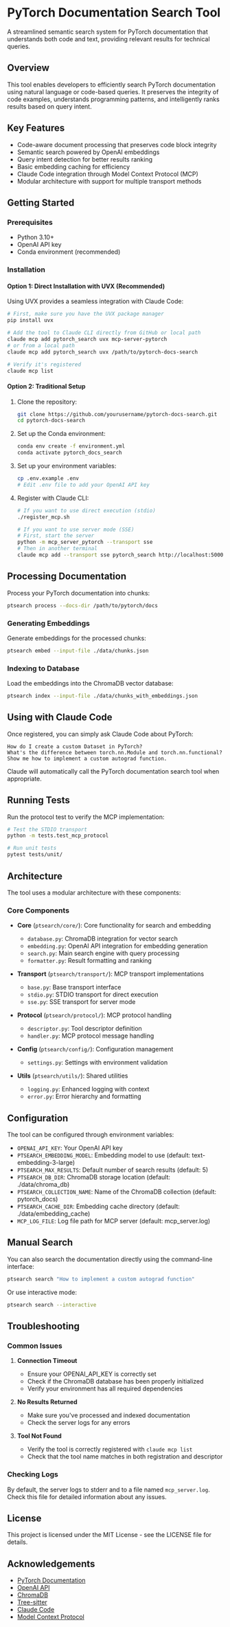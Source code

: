 # PyTorch Documentation Search Tool

A streamlined semantic search system for PyTorch documentation that understands both code and text, providing relevant results for technical queries.

## Overview

This tool enables developers to efficiently search PyTorch documentation using natural language or code-based queries. It preserves the integrity of code examples, understands programming patterns, and intelligently ranks results based on query intent.

## Key Features

- Code-aware document processing that preserves code block integrity
- Semantic search powered by OpenAI embeddings
- Query intent detection for better results ranking
- Basic embedding caching for efficiency
- Claude Code integration through Model Context Protocol (MCP)
- Modular architecture with support for multiple transport methods

## Getting Started

### Prerequisites

- Python 3.10+
- OpenAI API key
- Conda environment (recommended)

### Installation

#### Option 1: Direct Installation with UVX (Recommended)

Using UVX provides a seamless integration with Claude Code:

```bash
# First, make sure you have the UVX package manager
pip install uvx

# Add the tool to Claude CLI directly from GitHub or local path
claude mcp add pytorch_search uvx mcp-server-pytorch
# or from a local path
claude mcp add pytorch_search uvx /path/to/pytorch-docs-search

# Verify it's registered
claude mcp list
```

#### Option 2: Traditional Setup

1. Clone the repository:
   ```bash
   git clone https://github.com/yourusername/pytorch-docs-search.git
   cd pytorch-docs-search
   ```

2. Set up the Conda environment:
   ```bash
   conda env create -f environment.yml
   conda activate pytorch_docs_search
   ```

3. Set up your environment variables:
   ```bash
   cp .env.example .env
   # Edit .env file to add your OpenAI API key
   ```

4. Register with Claude CLI:
   ```bash
   # If you want to use direct execution (stdio)
   ./register_mcp.sh
   
   # If you want to use server mode (SSE)
   # First, start the server
   python -m mcp_server_pytorch --transport sse
   # Then in another terminal
   claude mcp add --transport sse pytorch_search http://localhost:5000/events
   ```

## Processing Documentation

Process your PyTorch documentation into chunks:

```bash
ptsearch process --docs-dir /path/to/pytorch/docs
```

### Generating Embeddings

Generate embeddings for the processed chunks:

```bash
ptsearch embed --input-file ./data/chunks.json
```

### Indexing to Database

Load the embeddings into the ChromaDB vector database:

```bash
ptsearch index --input-file ./data/chunks_with_embeddings.json
```

## Using with Claude Code

Once registered, you can simply ask Claude Code about PyTorch:

```
How do I create a custom Dataset in PyTorch?
What's the difference between torch.nn.Module and torch.nn.functional?
Show me how to implement a custom autograd function.
```

Claude will automatically call the PyTorch documentation search tool when appropriate.

## Running Tests

Run the protocol test to verify the MCP implementation:

```bash
# Test the STDIO transport
python -m tests.test_mcp_protocol

# Run unit tests
pytest tests/unit/
```

## Architecture

The tool uses a modular architecture with these components:

### Core Components

- **Core** (`ptsearch/core/`): Core functionality for search and embedding
  - `database.py`: ChromaDB integration for vector search
  - `embedding.py`: OpenAI API integration for embedding generation
  - `search.py`: Main search engine with query processing
  - `formatter.py`: Result formatting and ranking

- **Transport** (`ptsearch/transport/`): MCP transport implementations
  - `base.py`: Base transport interface
  - `stdio.py`: STDIO transport for direct execution
  - `sse.py`: SSE transport for server mode

- **Protocol** (`ptsearch/protocol/`): MCP protocol handling
  - `descriptor.py`: Tool descriptor definition
  - `handler.py`: MCP protocol message handling

- **Config** (`ptsearch/config/`): Configuration management
  - `settings.py`: Settings with environment validation

- **Utils** (`ptsearch/utils/`): Shared utilities
  - `logging.py`: Enhanced logging with context
  - `error.py`: Error hierarchy and formatting

## Configuration

The tool can be configured through environment variables:

- `OPENAI_API_KEY`: Your OpenAI API key
- `PTSEARCH_EMBEDDING_MODEL`: Embedding model to use (default: text-embedding-3-large)
- `PTSEARCH_MAX_RESULTS`: Default number of search results (default: 5)
- `PTSEARCH_DB_DIR`: ChromaDB storage location (default: ./data/chroma_db)
- `PTSEARCH_COLLECTION_NAME`: Name of the ChromaDB collection (default: pytorch_docs)
- `PTSEARCH_CACHE_DIR`: Embedding cache directory (default: ./data/embedding_cache)
- `MCP_LOG_FILE`: Log file path for MCP server (default: mcp_server.log)

## Manual Search

You can also search the documentation directly using the command-line interface:

```bash
ptsearch search "How to implement a custom autograd function"
```

Or use interactive mode:

```bash
ptsearch search --interactive
```

## Troubleshooting

### Common Issues

1. **Connection Timeout**
   - Ensure your OPENAI_API_KEY is correctly set
   - Check if the ChromaDB database has been properly initialized
   - Verify your environment has all required dependencies

2. **No Results Returned**
   - Make sure you've processed and indexed documentation
   - Check the server logs for any errors

3. **Tool Not Found**
   - Verify the tool is correctly registered with `claude mcp list`
   - Check that the tool name matches in both registration and descriptor

### Checking Logs

By default, the server logs to stderr and to a file named `mcp_server.log`. Check this file for detailed information about any issues.

## License

This project is licensed under the MIT License - see the LICENSE file for details.

## Acknowledgements

- [PyTorch Documentation](https://pytorch.org/docs/stable/index.html)
- [OpenAI API](https://platform.openai.com/docs/guides/embeddings)
- [ChromaDB](https://docs.trychroma.com/)
- [Tree-sitter](https://tree-sitter.github.io/tree-sitter/)
- [Claude Code](https://docs.anthropic.com/en/docs/agents-and-tools/claude-code/overview)
- [Model Context Protocol](https://docs.anthropic.com/en/docs/agents-and-tools/claude-agents-mcp-101)